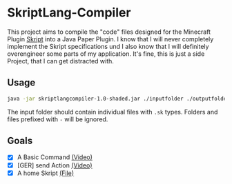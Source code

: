# SkriptLang-Compiler
This project aims to compile the "code" files designed for the Minecraft Plugin [Skript](https://github.com/SkriptLang/Skript) into a Java Paper Plugin. I know that I will never completely implement the Skript specifications und I also know that I will definitely overengineer some parts of my application. It's fine, this is just a side Project, that I can get distracted with.

## Usage

```bash
java -jar skriptlangcompiler-1.0-shaded.jar ./inputfolder ./outputfolder (seed)
```
The input folder should contain individual files with `.sk` types. Folders and files prefixed with `-` will be ignored.

## Goals

- [x] A Basic Command [(Video)](https://www.youtube.com/watch?v=AN8O2bTZH-c)
- [x] [GER] send Action [(Video)](https://www.youtube.com/watch?v=GCJUH8O5lJ8)
- [x] A home Skript [(File)](https://github.com/orlandonetto/server_sudomudo/blob/master/plugins/Skript/scripts/-homes.sk)
